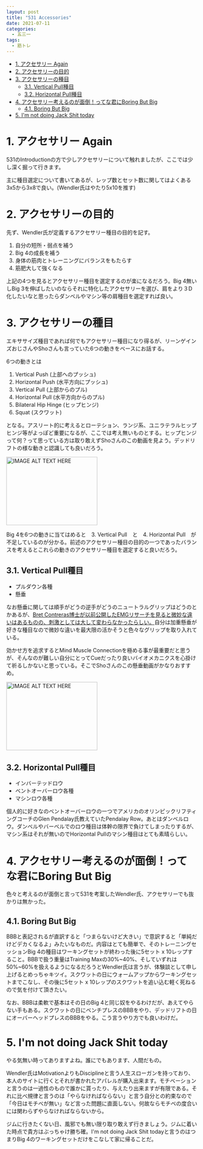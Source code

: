 ```yaml
---
layout: post
title: "531 Accessories"
date: 2021-07-11
categories:
  - 五三一
tags:
  - 筋トレ
---
```

- [1. アクセサリー Again](#1-アクセサリー-again)
- [2. アクセサリーの目的](#2-アクセサリーの目的)
- [3. アクセサリーの種目](#3-アクセサリーの種目)
  - [3.1. Vertical Pull種目](#31-vertical-pull種目)
  - [3.2. Horizontal Pull種目](#32-horizontal-pull種目)
- [4. アクセサリー考えるのが面倒！ってな君にBoring But Big](#4-アクセサリー考えるのが面倒ってな君にboring-but-big)
  - [4.1. Boring But Big](#41-boring-but-big)
- [5. I'm not doing Jack Shit today](#5-im-not-doing-jack-shit-today)
# 1. アクセサリー Again

531のIntroductionの方で少しアクセサリーについて触れましたが、ここでは少し深く掘って行きます。

主に種目選定について書いてあるが、レップ数とセット数に関してはよくある3x5から3x8で良い。(Wendler氏はやたり5x10を推す)

# 2. アクセサリーの目的

先ず、Wendler氏が定義するアクセサリー種目の目的を記す。
1. 自分の短所・弱点を補う
2. Big 4の成長を補う
3. 身体の筋肉とトレーニングにバランスをもたらす
4. 筋肥大して強くなる

上記の4つを見るとアクセサリー種目を選定するのが楽になるだろう。Big 4無いしBig 3を伸ばしたいのならそれに特化したアクセサリーを選び、肩をより３D化したいなと思ったらダンベルやマシン等の肩種目を選定すれば良い。

# 3. アクセサリーの種目

エキササイズ種目であれば何でもアクセサリー種目になり得るが、リーンゲインズおじさんやShoさんも言っていた6つの動きをベースにお話する。

6つの動きとは
1. Vertical Push (上部へのプッシュ)
2. Horizontal Push (水平方向にプッシュ)
3. Vertical Pull (上部からのプル)
4. Horizontal Pull (水平方向からのプル)
5. Bilateral Hip Hinge (ヒップヒンジ)
6. Squat (スクワット)

となる。アスリート的に考えるとローテション、ランジ系、ユニラテラルヒップヒンジ等がよっぽど重要になるが、ここでは考え無いものとする。ヒップヒンジって何？って思っている方は取り敢えずShoさんのこの動画を見よう。デッドリフトの様な動きと認識しても良いだろう。

<a href="http://www.youtube.com/watch?feature=player_embedded&v=QnisEdyd3q8
" target="_blank"><img src="http://img.youtube.com/vi/QnisEdyd3q8/0.jpg" 
alt="IMAGE ALT TEXT HERE" width="240" height="180" /></a>

Big 4を6つの動きに当てはめると　3. Vertical Pull　と　4. Horizontal Pull　が不足しているのが分かる。前述のアクセサリー種目の目的の一つであったバランスを考えるとこれらの動きのアクセサリー種目を選定すると良いだろう。

## 3.1. Vertical Pull種目
- プルダウン各種
- 懸垂

なお懸垂に関しては順手がどうの逆手がどうのニュートラルグリップはどうのとかあるが、[Bret Contreras博士が以前公開したEMGリサーチを見ると微妙な違いはあるものの、刺激としては大して変わらなかったらしい。](https://www.t-nation.com/training/inside-the-muscles-best-back-and-biceps-exercises)自分は加重懸垂が好きな種目なので微妙な違いを最大限の活かそうと色々なグリップを取り入れている。

効かせ方を追求するとMind Muscle Connectionを極める事が最重要だと思うが、そんなのが難しい自分にとってCueだったり良いバイオメカニクスを心掛けて祈るしかないと思っている。そこでShoさんのこの懸垂動画がかなりおすすめ。

<a href="http://www.youtube.com/watch?feature=player_embedded&v=xo4Lx_UU-Vw
" target="_blank"><img src="http://img.youtube.com/vi/xo4Lx_UU-Vw/0.jpg" 
alt="IMAGE ALT TEXT HERE" width="240" height="180" /></a>

## 3.2. Horizontal Pull種目
- インバーテッドロウ
- ベントオーバーロウ各種
- マシンロウ各種

個人的に好きなのベントオーバーロウの一つでアメリカのオリンピックリフティングコーチのGlen Pendalay氏教えていたPendalay Row。あとはダンベルロウ。ダンベルやバーベルでのロウ種目は体幹の限界で負けてしまったりするが、マシン系はそれが無いのでHorizontal Pullのマシン種目はとても素晴らしい。

# 4. アクセサリー考えるのが面倒！ってな君にBoring But Big

色々と考えるのが面倒と言って531を考案したWendler氏、アクセサリーでも抜かりは無かった。

## 4.1. Boring But Big

BBBと表記されるが直訳すると「つまらないけど大きい」で意訳すると「単純だけどデカくなるよ」みたいなものだ。内容はとても簡単で、そのトレーニングセッションBig 4の種目はワーキングセットが終わった後に5セット x 10レップすること。BBBで扱う重量はTraining Maxの30%~40%、そしていずれは50%~60%を扱えるようになるだろうとWendler氏は言うが、体験談として申し上げるとめっちゃキツイ。スクワットの日にウォームアップからワーキングセットまでこなし、その後に5セット x 10レップのスクワットを追い込む軽く死ねるので気を付けて頂きたい。

なお、BBBは柔軟で基本はその日のBig 4と同じ奴をやるわけだが、あえてやらない手もある。スクワットの日にベンチプレスのBBBをやり、デッドリフトの日にオーバーヘッドプレスのBBBをやる。こう言うやり方でも良いわけだ。

# 5. I'm not doing Jack Shit today

やる気無い時ってありますよね。誰にでもあります、人間だもの。

Wendler氏はMotivationよりもDisciplineと言う人生スローガンを持っており、本人のサイトに行くとそれが書かれたアパレルが購入出来ます。モチベーションと言うのは一過性のもので誰かに貰ったり、与えたり出来ますが有限である。それに比べ規律と言うのは「やらなければならない」と言う自分との約束なので「今日はモチベが無い」など言った問題に直面しない。何故ならモチベの度合いには関わらずやらなければならないから。

ジムに行きたくない日、風邪でも無い限り取り敢えず行きましょう。ジムに着いた時点で貴方はぶっちゃけ勝ち確。I'm not doing Jack Shit todayと言うのはつまりBig 4のワーキングセットだけをこなして家に帰ることだ。


